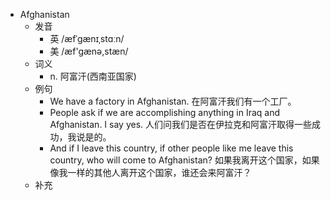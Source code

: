 - Afghanistan
  - 发音
    - 英 /æfˈɡænɪˌstɑːn/
    - 美 /æf'gænə,stæn/
  - 词义
    - n. 阿富汗(西南亚国家)
  - 例句
    - We have a factory in Afghanistan. 在阿富汗我们有一个工厂。
    - People ask if we are accomplishing anything in Iraq and Afghanistan. I say yes. 人们问我们是否在伊拉克和阿富汗取得一些成功，我说是的。
    - And if I leave this country, if other people like me leave this country, who will come to Afghanistan? 如果我离开这个国家，如果像我一样的其他人离开这个国家，谁还会来阿富汗？
  - 补充